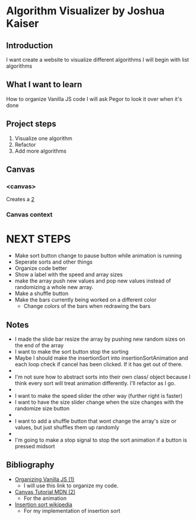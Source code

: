 # Algorithm Visualizer by Joshua Kaiser
## Introduction
I want create a website to visualize different algorithms
I will begin with list algorithms

## What I want to learn
How to organize Vanilla JS code
I will ask Pegor to look it over when it's done

## Project steps
1. Visualize one algorithm
2. Refactor
3. Add more algorithms


## Canvas
### \<canvas\>
Creates a [2](#2)
### Canvas context


# NEXT STEPS
- Make sort button change to pause button while animation is running
- Seperate sorts and other things
- Organize code better
- Show a label with the speed and array sizes
- make the array push new values and pop new values instead of randomizing a whole new array.
- Make a shuffle button
- Make the bars currently being worked on a different color
  - Change colors of the bars when redrawing the bars

## Notes
- I made the slide bar resize the array by pushing new random sizes on the end of the array
- I want to make the sort button stop the sorting
- Maybe I should make the insertionSort into insertionSortAnimation and each loop check if cancel has been clicked. If it has get out of there.
-
- I'm not sure how to abstract sorts into their own class/ object because I think every sort will treat animation differently. I'll refactor as I go.
-
- I want to make the speed slider the other way (further right is faster)
- I want to have the size slider change when the size changes with the randomize size button
-
- I want to add a shuffle button that wont change the array's size or values, but just shuffles them up randomly
- 
- I'm going to make a stop signal to stop the sort animation if a button is pressed midsort


## Bibliography
- <a name="1">[Organizing Vanilla JS (1)](https://read.humanjavascript.com/ch04-organizing-your-code.html)</a>
  - I will use this link to organize my code.
- <a name="2">[Canvas Tutorial MDN (2)](https://developer.mozilla.org/en-US/docs/Web/API/Canvas_API/Tutorial)</a>
  - For the animation
- <a name="3">[Insertion sort wikipedia](https://en.wikipedia.org/wiki/Insertion_sort)</a>
  - For my implementation of insertion sort